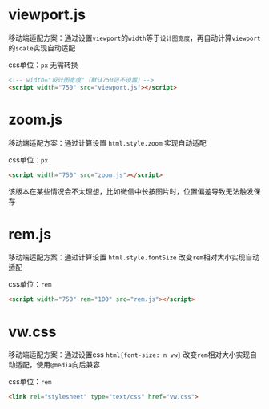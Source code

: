 # viewport.js

移动端适配方案：通过设置`viewport`的`width`等于`设计图宽度`，再自动计算`viewport`的`scale`实现自动适配

css单位：`px` 无需转换

```html
<!-- width="设计图宽度"（默认750可不设置）-->
<script width="750" src="viewport.js"></script>
```

# zoom.js

移动端适配方案：通过计算设置 `html.style.zoom` 实现自动适配

css单位：`px`

```html
<script width="750" src="zoom.js"></script>
```

该版本在某些情况会不太理想，比如微信中长按图片时，位置偏差导致无法触发保存

# rem.js

移动端适配方案：通过计算设置 `html.style.fontSize` 改变`rem`相对大小实现自动适配

css单位：`rem`

```html
<script width="750" rem="100" src="rem.js"></script>
```

# vw.css

移动端适配方案：通过设置css `html{font-size: n vw}` 改变`rem`相对大小实现自动适配，使用`@media`向后兼容

css单位：`rem`

```html
<link rel="stylesheet" type="text/css" href="vw.css">
```